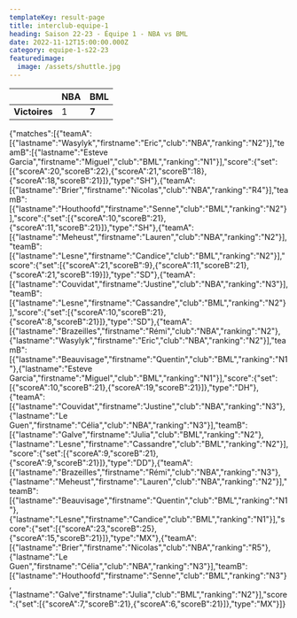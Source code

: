 ```yaml
---
templateKey: result-page
title: interclub-equipe-1
heading: Saison 22-23 - Équipe 1 - NBA vs BML
date: 2022-11-12T15:00:00.000Z
category: equipe-1-s22-23
featuredimage:
  image: /assets/shuttle.jpg
---
```

|               | NBA   | BML |
| ------------- | ----- | --- |
| **Victoires** | 1 | **7**   |

<scoreboard>{"matches":[{"teamA":[{"lastname":"Wasylyk","firstname":"Eric","club":"NBA","ranking":"N2"}],"teamB":[{"lastname":"Esteve Garcia","firstname":"Miguel","club":"BML","ranking":"N1"}],"score":{"set":[{"scoreA":20,"scoreB":22},{"scoreA":21,"scoreB":18},{"scoreA":18,"scoreB":21}]},"type":"SH"},{"teamA":[{"lastname":"Brier","firstname":"Nicolas","club":"NBA","ranking":"R4"}],"teamB":[{"lastname":"Houthoofd","firstname":"Senne","club":"BML","ranking":"N2"}],"score":{"set":[{"scoreA":10,"scoreB":21},{"scoreA":11,"scoreB":21}]},"type":"SH"},{"teamA":[{"lastname":"Meheust","firstname":"Lauren","club":"NBA","ranking":"N2"}],"teamB":[{"lastname":"Lesne","firstname":"Candice","club":"BML","ranking":"N2"}],"score":{"set":[{"scoreA":21,"scoreB":9},{"scoreA":11,"scoreB":21},{"scoreA":21,"scoreB":19}]},"type":"SD"},{"teamA":[{"lastname":"Couvidat","firstname":"Justine","club":"NBA","ranking":"N3"}],"teamB":[{"lastname":"Lesne","firstname":"Cassandre","club":"BML","ranking":"N2"}],"score":{"set":[{"scoreA":10,"scoreB":21},{"scoreA":8,"scoreB":21}]},"type":"SD"},{"teamA":[{"lastname":"Brazeilles","firstname":"Rémi","club":"NBA","ranking":"N2"},{"lastname":"Wasylyk","firstname":"Eric","club":"NBA","ranking":"N2"}],"teamB":[{"lastname":"Beauvisage","firstname":"Quentin","club":"BML","ranking":"N1"},{"lastname":"Esteve Garcia","firstname":"Miguel","club":"BML","ranking":"N1"}],"score":{"set":[{"scoreA":10,"scoreB":21},{"scoreA":19,"scoreB":21}]},"type":"DH"},{"teamA":[{"lastname":"Couvidat","firstname":"Justine","club":"NBA","ranking":"N3"},{"lastname":"Le Guen","firstname":"Célia","club":"NBA","ranking":"N3"}],"teamB":[{"lastname":"Galve","firstname":"Julia","club":"BML","ranking":"N2"},{"lastname":"Lesne","firstname":"Cassandre","club":"BML","ranking":"N2"}],"score":{"set":[{"scoreA":9,"scoreB":21},{"scoreA":9,"scoreB":21}]},"type":"DD"},{"teamA":[{"lastname":"Brazeilles","firstname":"Rémi","club":"NBA","ranking":"N3"},{"lastname":"Meheust","firstname":"Lauren","club":"NBA","ranking":"N2"}],"teamB":[{"lastname":"Beauvisage","firstname":"Quentin","club":"BML","ranking":"N1"},{"lastname":"Lesne","firstname":"Candice","club":"BML","ranking":"N1"}],"score":{"set":[{"scoreA":23,"scoreB":25},{"scoreA":15,"scoreB":21}]},"type":"MX"},{"teamA":[{"lastname":"Brier","firstname":"Nicolas","club":"NBA","ranking":"R5"},{"lastname":"Le Guen","firstname":"Célia","club":"NBA","ranking":"N3"}],"teamB":[{"lastname":"Houthoofd","firstname":"Senne","club":"BML","ranking":"N3"},{"lastname":"Galve","firstname":"Julia","club":"BML","ranking":"N2"}],"score":{"set":[{"scoreA":7,"scoreB":21},{"scoreA":6,"scoreB":21}]},"type":"MX"}]}</scoreboard>